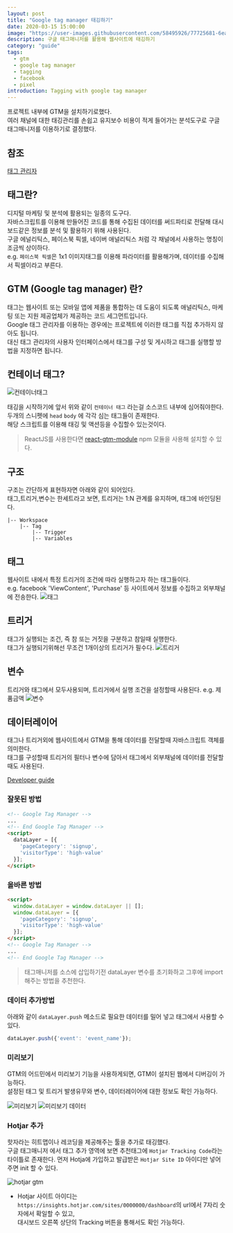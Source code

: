```yaml
---
layout: post
title: "Google tag manager 태깅하기"
date: 2020-03-15 15:00:00
image: "https://user-images.githubusercontent.com/58495926/77725681-6ea56000-7039-11ea-9a86-5027839b5625.jpg"
description: 구글 태그매니저를 활용해 웹사이트에 태깅하기
category: "guide"
tags:
  - gtm
  - google tag manager
  - tagging
  - facebook
  - pixel
introduction: Tagging with google tag manager
---
```


프로젝트 내부에 GTM을 설치하기로했다.  
여러 채널에 대한 태깅관리를 손쉽고 유지보수 비용이 적게 들어가는
분석도구로 구글 태그매니저를 이용하기로 결정했다.

## 참조
[태그 관리자](https://support.google.com/tagmanager/answer/3281060?hl=ko&ref_topic=3281056)

## 태그란?

디지털 마케팅 및 분석에 활용되는 일종의 도구다.  
자바스크립트를 이용해 만들어진 코드를 통해 수집된 데이터를
써드파티로 전달해 대시보드같은 정보를 분석 및 활용하기 위해 사용된다.  
구글 에널리틱스, 페이스북 픽셀, 네이버 애널리틱스 처럼 각 채널에서 사용하는 명칭이 조금씩 상이하다.  
e.g. `페이스북 픽셀`은 1x1 이미지태그를 이용해 파라미터를 활용해가며, 데이터를 수집해서 픽셀이라고 부른다.

## GTM (Google tag manager) 란?

태그는 웹사이트 또는 모바일 앱에 제품을 통합하는 데 도움이 되도록 애널리틱스, 마케팅 또는 지원 제공업체가 제공하는 코드 세그먼트입니다.  
Google 태그 관리자를 이용하는 경우에는 프로젝트에 이러한 태그를 직접 추가하지 않아도 됩니다.  
대신 태그 관리자의 사용자 인터페이스에서 태그를 구성 및 게시하고 태그를 실행할 방법을 지정하면 됩니다.

## 컨테이너 태그?

![컨테이너태그](https://user-images.githubusercontent.com/58495926/77602681-6540c880-6f51-11ea-8b8f-d3b77cdf6138.png)

태깅을 시작하기에 앞서 위와 같이 `컨테이너 태그` 라는걸 소스코드 내부에 심어줘야한다.  
두개의 스니펫에 `head` `body` 에 각각 심는 태그들이 존재한다.  
해당 스크립트를 이용해 태깅 및 액션등을 수집할수 있는것이다.

> ReactJS를 사용한다면 [react-gtm-module](https://www.npmjs.com/package/react-gtm-module) npm 모듈을 사용해 설치할 수 있다.

## 구조

구조는 간단하게 표현하자면 아래와 같이 되어있다.  
태그,트리거,변수는 한세트라고 보면, 트리거는 1:N 관계를 유지하며, 태그에 바인딩된다.

```
|-- Workspace
    |-- Tag
        |-- Trigger
        |-- Variables
```

## 태그
웹사이트 내에서 특정 트리거의 조건에 따라 실행하고자 하는 태그들이다.  
e.g. facebook 'ViewContent', 'Purchase' 등 사이트에서 정보를 수집하고 외부채널에 전송한다.
![태그](https://user-images.githubusercontent.com/58495926/77723066-b70d4f80-7032-11ea-9376-28b002303937.png)

## 트리거
태그가 실행되는 조건, 즉 참 또는 거짓을 구분하고 참일때 실행한다.  
태그가 실행되기위해선 무조건 1개이상의 트리거가 필수다.
![트리거](https://user-images.githubusercontent.com/58495926/77724096-72cf7e80-7035-11ea-960e-cbeaf0f8ba91.png)

## 변수
트리거와 태그에서 모두사용되며, 트리거에서 실행 조건을 설정할때 사용된다. e.g. 제품금액
![변수](https://user-images.githubusercontent.com/58495926/77723148-f63ba080-7032-11ea-9e60-9588f7b47ca3.png)

## 데이터레이어

태그나 트리거외에 웹사이트에서 GTM을 통해 데이터를 전달할때 자바스크립트 객체를 의미한다.  
태그를 구성할때 트리거의 필터나 변수에 담아서 태그에서 외부채널에 데이터를 전달할때도 사용된다.

[Developer guide](https://developers.google.com/tag-manager/devguide#events)

### 잘못된 방법
```html
<!-- Google Tag Manager -->
...
<!-- End Google Tag Manager -->
<script>
  dataLayer = [{
    'pageCategory': 'signup',
    'visitorType': 'high-value'
  }];
</script>
```

### 올바른 방법
```html
<script>
  window.dataLayer = window.dataLayer || [];
  window.dataLayer = [{
    'pageCategory': 'signup',
    'visitorType': 'high-value'
  }];
</script>
<!-- Google Tag Manager -->
...
<!-- End Google Tag Manager -->
```
> 태그매니저를 소스에 삽입하기전 dataLayer 변수를 초기화하고 그후에 import 해주는 방법을 추천한다.

### 데이터 추가방법  
아래와 같이 `dataLayer.push` 메소드로 필요한 데이터를 밀어 넣고 태그에서 사용할 수 있다.
```js
dataLayer.push({'event': 'event_name'});
```

### 미리보기

GTM의 어드민에서 미리보기 기능을 사용하게되면, GTM이 설치된 웹에서 디버깅이 가능하다.  
설정된 태그 및 트리거 발생유무와 변수, 데이터레이어에 대한 정보도 확인 가능하다.  

![미리보기](https://user-images.githubusercontent.com/58495926/77878981-875d8200-7294-11ea-8a49-348e7ea11e28.png)
![미리보기 데이터](https://user-images.githubusercontent.com/58495926/77879110-afe57c00-7294-11ea-85c9-eb00f9e41f2a.png)

### Hotjar 추가

핫자라는 히트맵이나 레코딩을 제공해주는 툴을 추가로 태깅했다.  
구글 태그매니저 에서 태그 추가 영역에 보면 추천태그에 `Hotjar Tracking Code`라는 타이틀로 존재한다.
먼저 Hotja에 가입하고 발급받은 `Hotjar Site ID` 아이디만 넣어주면 init 할 수 있다.  

![hotjar gtm](https://user-images.githubusercontent.com/58495926/82853909-ee6c7f80-9f41-11ea-87d8-b4a30c3f9a74.png)

- Hotjar 사이트 아이디는 `https://insights.hotjar.com/sites/0000000/dashboard`의 url에서 7자리 숫자에서 확일할 수 있고,  
  대시보드 오른쪽 상단의 Tracking 버튼을 통해서도 확인 가능하다.







